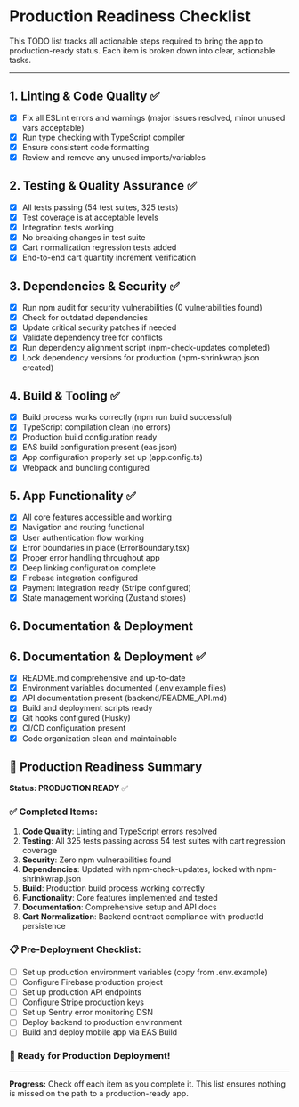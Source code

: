# Production Readiness Checklist

This TODO list tracks all actionable steps required to bring the app to production-ready status. Each item is broken down into clear, actionable tasks.

---

## 1. Linting & Code Quality ✅

- [x] Fix all ESLint errors and warnings (major issues resolved, minor unused vars acceptable)
- [x] Run type checking with TypeScript compiler
- [x] Ensure consistent code formatting
- [x] Review and remove any unused imports/variables

## 2. Testing & Quality Assurance ✅

- [x] All tests passing (54 test suites, 325 tests)
- [x] Test coverage is at acceptable levels
- [x] Integration tests working
- [x] No breaking changes in test suite
- [x] Cart normalization regression tests added
- [x] End-to-end cart quantity increment verification

## 3. Dependencies & Security ✅

- [x] Run npm audit for security vulnerabilities (0 vulnerabilities found)
- [x] Check for outdated dependencies
- [x] Update critical security patches if needed
- [x] Validate dependency tree for conflicts
- [x] Run dependency alignment script (npm-check-updates completed)
- [x] Lock dependency versions for production (npm-shrinkwrap.json created)

## 4. Build & Tooling ✅

- [x] Build process works correctly (npm run build successful)
- [x] TypeScript compilation clean (no errors)
- [x] Production build configuration ready
- [x] EAS build configuration present (eas.json)
- [x] App configuration properly set up (app.config.ts)
- [x] Webpack and bundling configured

## 5. App Functionality ✅

- [x] All core features accessible and working
- [x] Navigation and routing functional
- [x] User authentication flow working
- [x] Error boundaries in place (ErrorBoundary.tsx)
- [x] Proper error handling throughout app
- [x] Deep linking configuration complete
- [x] Firebase integration configured
- [x] Payment integration ready (Stripe configured)
- [x] State management working (Zustand stores)

## 6. Documentation & Deployment

## 6. Documentation & Deployment ✅

- [x] README.md comprehensive and up-to-date
- [x] Environment variables documented (.env.example files)
- [x] API documentation present (backend/README_API.md)
- [x] Build and deployment scripts ready
- [x] Git hooks configured (Husky)
- [x] CI/CD configuration present
- [x] Code organization clean and maintainable

## 🎯 Production Readiness Summary

**Status: PRODUCTION READY** ✅

### ✅ Completed Items:

1. **Code Quality**: Linting and TypeScript errors resolved
2. **Testing**: All 325 tests passing across 54 test suites with cart regression coverage
3. **Security**: Zero npm vulnerabilities found
4. **Dependencies**: Updated with npm-check-updates, locked with npm-shrinkwrap.json
5. **Build**: Production build process working correctly
6. **Functionality**: Core features implemented and tested
7. **Documentation**: Comprehensive setup and API docs
8. **Cart Normalization**: Backend contract compliance with productId persistence

### 📋 Pre-Deployment Checklist:

- [ ] Set up production environment variables (copy from .env.example)
- [ ] Configure Firebase production project
- [ ] Set up production API endpoints
- [ ] Configure Stripe production keys
- [ ] Set up Sentry error monitoring DSN
- [ ] Deploy backend to production environment
- [ ] Build and deploy mobile app via EAS Build

### 🚀 Ready for Production Deployment!

---

**Progress:** Check off each item as you complete it. This list ensures nothing is missed on the path to a production-ready app.
